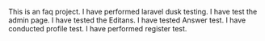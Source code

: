 This is an faq project.
I have performed laravel dusk testing.
I have test the admin page.
I have tested the Editans.
I have tested Answer test.
I have conducted profile test.
I have performed register test.




